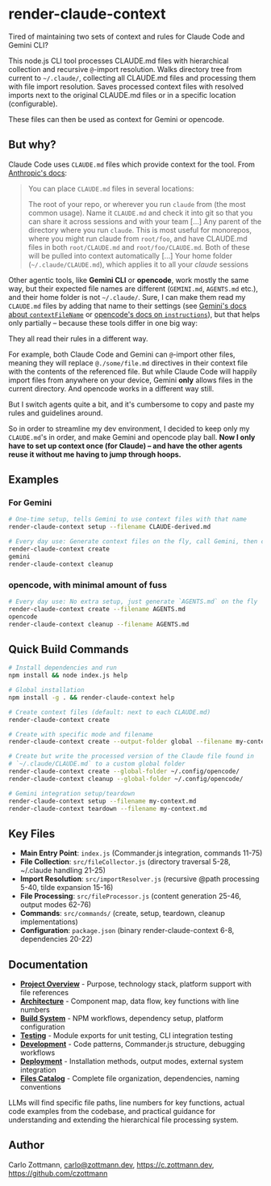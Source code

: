 <!-- Generated: 2025-07-21T10:24:41Z -->

# render-claude-context

Tired of maintaining two sets of context and rules for Claude Code and Gemini CLI?

This node.js CLI tool processes CLAUDE.md files with hierarchical collection and recursive `@`-import resolution. Walks directory tree from current to `~/.claude/`, collecting all CLAUDE.md files and processing them with file import resolution. Saves processed context files with resolved imports next to the original CLAUDE.md files or in a specific location (configurable).

These files can then be used as context for Gemini or opencode.

## But why?

Claude Code uses `CLAUDE.md` files which provide context for the tool. From [Anthropic's docs](https://www.anthropic.com/engineering/claude-code-best-practices):

> You can place `CLAUDE.md` files in several locations:
>
> The root of your repo, or wherever you run `claude` from (the most common usage). Name it `CLAUDE.md` and check it into git so that you can share it across sessions and with your team […]
> Any parent of the directory where you run `claude`. This is most useful for monorepos, where you might run claude from `root/foo`, and have CLAUDE.md files in both `root/CLAUDE.md` and `root/foo/CLAUDE.md`. Both of these will be pulled into context automatically […]
> Your home folder (`~/.claude/CLAUDE.md`), which applies it to all your *claude* sessions

Other agentic tools, like **Gemini CLI** or **opencode**, work mostly the same way, but their expected file names are different (`GEMINI.md`, `AGENTS.md` etc.), and their home folder is not `~/.claude/`. Sure, I can make them read my `CLAUDE.md` files by adding that name to their settings (see [Gemini's docs about `contextFileName`](https://github.com/google-gemini/gemini-cli/blob/main/docs/cli/configuration.md#available-settings-in-settingsjson) or [opencode's docs on `instructions`](https://opencode.ai/docs/config/#instructions)), but that helps only partially – because these tools differ in one big way:

They all read their rules in a different way.

For example, both Claude Code and Gemini can `@`-import other files, meaning they will replace `@./some/file.md` directives in their context file with the contents of the referenced file. But while Claude Code will happily import files from anywhere on your device, Gemini **only** allows files in the current directory. And opencode works in a different way still.

But I switch agents quite a bit, and it's cumbersome to copy and paste my rules and guidelines around.

So in order to streamline my dev environment, I decided to keep only my `CLAUDE.md`'s in order, and make Gemini and opencode play ball. **Now I only have to set up context once (for Claude) – and have the other agents reuse it without me having to jump through hoops.**

## Examples

### For Gemini

```bash
# One-time setup, tells Gemini to use context files with that name
render-claude-context setup --filename CLAUDE-derived.md

# Every day use: Generate context files on the fly, call Gemini, then clean up
render-claude-context create
gemini
render-claude-context cleanup
```

### opencode, with minimal amount of fuss

```bash
# Every day use: No extra setup, just generate `AGENTS.md` on the fly
render-claude-context create --filename AGENTS.md
opencode
render-claude-context cleanup --filename AGENTS.md
```

## Quick Build Commands

```bash
# Install dependencies and run
npm install && node index.js help

# Global installation
npm install -g . && render-claude-context help

# Create context files (default: next to each CLAUDE.md)
render-claude-context create

# Create with specific mode and filename
render-claude-context create --output-folder global --filename my-context.md

# Create but write the processed version of the Claude file found in 
# `~/.claude/CLAUDE.md` to a custom global folder
render-claude-context create --global-folder ~/.config/opencode/
render-claude-context cleanup --global-folder ~/.config/opencode/

# Gemini integration setup/teardown
render-claude-context setup --filename my-context.md
render-claude-context teardown --filename my-context.md
```

## Key Files

- **Main Entry Point**: `index.js` (Commander.js integration, commands 11-75)
- **File Collection**: `src/fileCollector.js` (directory traversal 5-28, ~/.claude handling 21-25)
- **Import Resolution**: `src/importResolver.js` (recursive @path processing 5-40, tilde expansion 15-16)
- **File Processing**: `src/fileProcessor.js` (content generation 25-46, output modes 62-76)
- **Commands**: `src/commands/` (create, setup, teardown, cleanup implementations)
- **Configuration**: `package.json` (binary render-claude-context 6-8, dependencies 20-22)

## Documentation

- **[Project Overview](docs/project-overview.md)** - Purpose, technology stack, platform support with file references
- **[Architecture](docs/architecture.md)** - Component map, data flow, key functions with line numbers
- **[Build System](docs/build-system.md)** - NPM workflows, dependency setup, platform configuration
- **[Testing](docs/testing.md)** - Module exports for unit testing, CLI integration testing
- **[Development](docs/development.md)** - Code patterns, Commander.js structure, debugging workflows
- **[Deployment](docs/deployment.md)** - Installation methods, output modes, external system integration
- **[Files Catalog](docs/files.md)** - Complete file organization, dependencies, naming conventions

LLMs will find specific file paths, line numbers for key functions, actual code examples from the codebase, and practical guidance for understanding and extending the hierarchical file processing system.

## Author

Carlo Zottmann, <carlo@zottmann.dev>, https://c.zottmann.dev, https://github.com/czottmann
